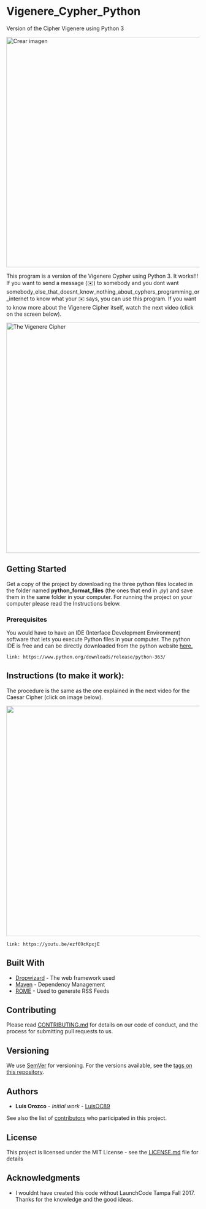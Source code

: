 # Vigenere_Cypher_Python
Version of the Cipher Vigenere using Python 3

<img src="images/GifFromVideo3.gif" width="600" alt="Crear imagen">

This program is a version of the Vigenere Cypher using Python 3. 
It works!!! If you want to send a message (✉️) to somebody and you dont want somebody_else_that_doesnt_know_nothing_about_cyphers_programming_or_internet to know what your ✉️ says, you can use this program. If you want to know more about the Vigenere Cipher itself, watch the next video (click on the screen below).

<a href="https://www.youtube.com/watch?v=9zASwVoshiM&feature=youtu.be">
<img src="https://i.ytimg.com/vi/SkJcmCaHqS0/maxresdefault.jpg" alt="The Vigenere Cipher"" width="600">
</a>

## Getting Started

Get a copy of the project by downloading the three python files located in the folder named **python_format_files** (the ones that end in *.py*) and save them in the same folder in your computer. For running the project on your computer please read the Instructions below.

### Prerequisites
You would have to have an IDE (Interface Development Environment) software that lets you execute Python files in your computer. The python IDE is free and can be directly downloaded from the python website [here.](https://www.python.org/downloads/release/python-363/)

```
link: https://www.python.org/downloads/release/python-363/
```

## Instructions (to make it work): 
The procedure is the same as the one explained in the next video for the Caesar Cipher (click on image below).

<a href="https://youtu.be/ezf69cKpxjE">
<img src="images/GifFromVideo3.gif" width="600">
</a>

```
link: https://youtu.be/ezf69cKpxjE
```


## Built With

* [Dropwizard](http://www.dropwizard.io/1.0.2/docs/) - The web framework used
* [Maven](https://maven.apache.org/) - Dependency Management
* [ROME](https://rometools.github.io/rome/) - Used to generate RSS Feeds

## Contributing

Please read [CONTRIBUTING.md](https://gist.github.com/PurpleBooth/b24679402957c63ec426) for details on our code of conduct, and the process for submitting pull requests to us.

## Versioning

We use [SemVer](http://semver.org/) for versioning. For the versions available, see the [tags on this repository](https://github.com/your/project/tags). 

## Authors

* **Luis Orozco** - *Initial work* - [LuisOC89](https://github.com/LuisOC89)

See also the list of [contributors](https://github.com/LuisOC89/Caesar_Cypher_Python/contributors) who participated in this project.

## License

This project is licensed under the MIT License - see the [LICENSE.md](LICENSE.md) file for details

## Acknowledgments

* I wouldnt have created this code without LaunchCode Tampa Fall 2017. Thanks for the knowledge and the good ideas.

